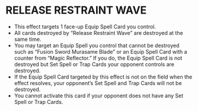 # RELEASE RESTRAINT WAVE

*   This effect targets 1 face-up Equip Spell Card you control.
*   All cards destroyed by “Release Restraint Wave” are destroyed at the same time.
*   You may target an Equip Spell you control that cannot be destroyed such as “Fusion Sword Murasame Blade” or an Equip Spell Card with a counter from “Magic Reflector.” If you do, the Equip Spell Card is not destroyed but Set Spell or Trap Cards your opponent controls are destroyed.
*   If the Equip Spell Card targeted by this effect is not on the field when the effect resolves, your opponent’s Set Spell and Trap Cards will not be destroyed.
*   You cannot activate this card if your opponent does not have any Set Spell or Trap Cards.
